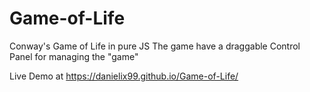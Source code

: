 # Game-of-Life
Conway's Game of Life in pure JS
The game have a draggable Control Panel for managing the "game"

Live Demo at https://danielix99.github.io/Game-of-Life/
